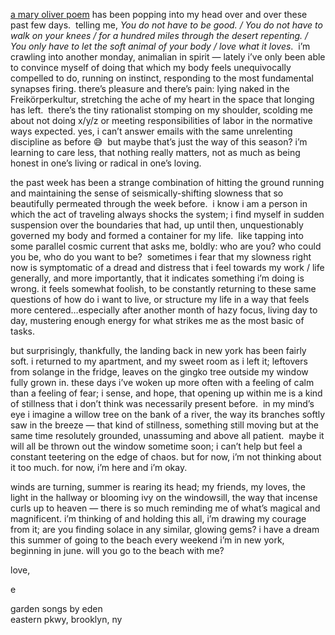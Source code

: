 [a mary oliver poem](https://www.poetry.com/poem/123017/wild-geese) has been popping into my head over and over these past few days.  telling me, _You do not have to be good. / You do not have to walk on your knees / for a hundred miles through the desert repenting. / You only have to let the soft animal of your body / love what it loves_.  i’m crawling into another monday, animalian in spirit — lately i’ve only been able to convince myself of doing that which my body feels unequivocally compelled to do, running on instinct, responding to the most fundamental synapses firing. there’s pleasure and there’s pain: lying naked in the Freikörperkultur, stretching the ache of my heart in the space that longing has left.  there’s the tiny rationalist stomping on my shoulder, scolding me about not doing x/y/z or meeting responsibilities of labor in the normative ways expected. yes, i can’t answer emails with the same unrelenting discipline as before 😅  but maybe that’s just the way of this season? i’m learning to care less, that nothing really matters, not as much as being honest in one’s living or radical in one’s loving.

the past week has been a strange combination of hitting the ground running and maintaining the sense of seismically-shifting slowness that so beautifully permeated through the week before.  i know i am a person in which the act of traveling always shocks the system; i find myself in sudden suspension over the boundaries that had, up until then, unquestionably governed my body and formed a container for my life.  like tapping into some parallel cosmic current that asks me, boldly: who are you? who could you be, who do you want to be?  sometimes i fear that my slowness right now is symptomatic of a dread and distress that i feel towards my work / life generally, and more importantly, that it indicates something i’m doing is wrong. it feels somewhat foolish, to be constantly returning to these same questions of how do i want to live, or structure my life in a way that feels more centered…especially after another month of hazy focus, living day to day, mustering enough energy for what strikes me as the most basic of tasks.

but surprisingly, thankfully, the landing back in new york has been fairly soft. i returned to my apartment, and my sweet room as i left it; leftovers from solange in the fridge, leaves on the gingko tree outside my window fully grown in. these days i’ve woken up more often with a feeling of calm than a feeling of fear; i sense, and hope, that opening up within me is a kind of stillness that i don’t think was necessarily present before.  in my mind’s eye i imagine a willow tree on the bank of a river, the way its branches softly saw in the breeze — that kind of stillness, something still moving but at the same time resolutely grounded, unassuming and above all patient.  maybe it will all be thrown out the window sometime soon; i can’t help but feel a constant teetering on the edge of chaos. but for now, i’m not thinking about it too much. for now, i’m here and i’m okay.

winds are turning, summer is rearing its head; my friends, my loves, the light in the hallway or blooming ivy on the windowsill, the way that incense curls up to heaven — there is so much reminding me of what’s magical and magnificent. i’m thinking of and holding this all, i’m drawing my courage from it; are you finding solace in any similar, glowing gems? i have a dream this summer of going to the beach every weekend i’m in new york, beginning in june. will you go to the beach with me?

love,

e

<p class="caption">
<a target="_blank" src="https://gardensongs.github.io">garden songs</a> by eden <br>
eastern pkwy, brooklyn, ny <br>
</p>